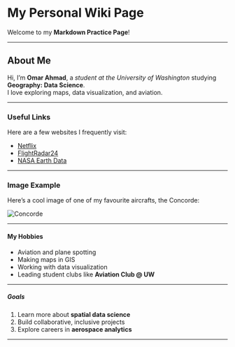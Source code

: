 # My Personal Wiki Page

Welcome to my **Markdown Practice Page**!  

---

## About Me
Hi, I’m **Omar Ahmad**, a *student at the University of Washington* studying **Geography: Data Science**.  
I love exploring maps, data visualization, and aviation.

---

### Useful Links
Here are a few websites I frequently visit:
- [Netflix](https://www.netflix.com/)
- [FlightRadar24](https://www.flightradar24.com/)
- [NASA Earth Data](https://earthdata.nasa.gov/)

---

### Image Example
Here’s a cool image of one of my favourite aircrafts, the Concorde:

![Concorde](https://blog.museumofflight.org/hubfs/Concorde%20Blog.jpg)


---

#### My Hobbies
- Aviation and plane spotting  
- Making maps in GIS  
- Working with data visualization  
- Leading student clubs like **Aviation Club @ UW** 

---

##### Goals
1. Learn more about **spatial data science**
2. Build collaborative, inclusive projects
3. Explore careers in **aerospace analytics**

---